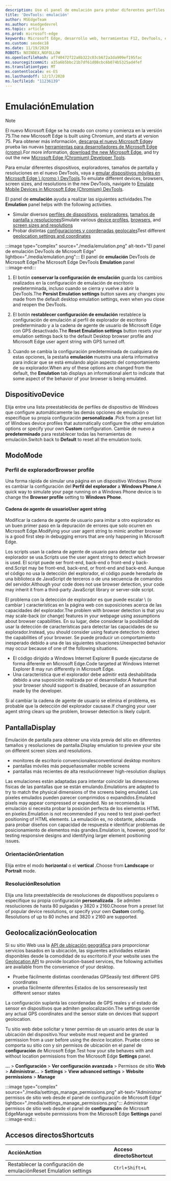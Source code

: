 ```yaml
---
description: Use el panel de emulación para probar diferentes perfiles de explorador, tamaños de pantalla y resoluciones, y coordenadas de ubicación GPS
title: 'DevTools: emulación'
author: MSEdgeTeam
ms.author: msedgedevrel
ms.topic: article
ms.prod: microsoft-edge
keywords: Microsoft Edge, desarrollo web, herramientas F12, DevTools, emulación de dispositivos, diseño dinámico, ubicación geográfica, resolución
ms.custom: seodec18
ms.date: 11/19/2020
ROBOTS: NOINDEX,NOFOLLOW
ms.openlocfilehash: af740472f22a8b322c03cb672a3da909ef195fac
ms.sourcegitcommit: a35a6b5bbc21b7df61d08cbc6b074b5325ad4fef
ms.translationtype: MT
ms.contentlocale: es-ES
ms.lasthandoff: 12/17/2020
ms.locfileid: "11236139"
---
```

# <span data-ttu-id="2349d-104">Emulación</span><span class="sxs-lookup"><span data-stu-id="2349d-104">Emulation</span></span>  

> [!NOTE]
> <span data-ttu-id="2349d-105">El nuevo Microsoft Edge se ha creado con cromo y comienza en la versión 75.</span><span class="sxs-lookup"><span data-stu-id="2349d-105">The new Microsoft Edge is built using Chromium, and starts at version 75.</span></span>  <span data-ttu-id="2349d-106">Para obtener más información, [descarga el nuevo Microsoft Edge][MicrosoftNewEdge]y prueba las nuevas [herramientas para desarrolladores de Microsoft Edge (cromo)][DevtoolsGuideChromium].</span><span class="sxs-lookup"><span data-stu-id="2349d-106">For more information, [download the new Microsoft Edge][MicrosoftNewEdge], and try out the new [Microsoft Edge (Chromium) Developer Tools][DevtoolsGuideChromium].</span></span>  
> 
> <span data-ttu-id="2349d-107">Para emular diferentes dispositivos, exploradores, tamaños de pantalla y resoluciones en el nuevo DevTools, vaya a [emular dispositivos móviles en Microsoft Edge \ (cromo \) DevTools][DevtoolsGuideChromiumDeviceMode].</span><span class="sxs-lookup"><span data-stu-id="2349d-107">To emulate different devices, browsers, screen sizes, and resolutions in the new DevTools, navigate to [Emulate Mobile Devices in Microsoft Edge \(Chromium\) DevTools][DevtoolsGuideChromiumDeviceMode].</span></span>  

<span data-ttu-id="2349d-108">El panel de **emulación** ayuda a realizar las siguientes actividades.</span><span class="sxs-lookup"><span data-stu-id="2349d-108">The **Emulation** panel helps with the following activities.</span></span>    

*   <span data-ttu-id="2349d-109">Simular diversos [perfiles de dispositivos](#device), [exploradores](#browser-profile), [tamaños de pantalla y resoluciones](#display)</span><span class="sxs-lookup"><span data-stu-id="2349d-109">Simulate various [device profiles](#device), [browsers](#browser-profile), and [screen sizes and resolutions](#display)</span></span>  
*   <span data-ttu-id="2349d-110">Probar distintas [configuraciones y coordenadas geolocales](#geolocation)</span><span class="sxs-lookup"><span data-stu-id="2349d-110">Test different [geolocation settings and coordinates](#geolocation)</span></span>  

:::image type="complex" source="./media/emulation.png" alt-text="El panel de emulación DevTools de Microsoft Edge" lightbox="./media/emulation.png":::
   <span data-ttu-id="2349d-112">El panel de **emulación** DevTools de Microsoft Edge</span><span class="sxs-lookup"><span data-stu-id="2349d-112">The Microsoft Edge DevTools **Emulation** panel</span></span>  
:::image-end:::  

1.  <span data-ttu-id="2349d-113">El botón **conservar la configuración de emulación** guarda los cambios realizados en la configuración de emulación de escritorio predeterminada, incluso cuando se cierra y vuelve a abrir la DevTools.</span><span class="sxs-lookup"><span data-stu-id="2349d-113">The **Persist Emulation settings** button saves any changes you made from the default desktop emulation settings, even when you close and reopen the DevTools.</span></span>  

1.  <span data-ttu-id="2349d-114">El botón **restablecer configuración de emulación** restablece la configuración de emulación al perfil de explorador de escritorio predeterminado y a la cadena de agente de usuario de Microsoft Edge con GPS desactivado.</span><span class="sxs-lookup"><span data-stu-id="2349d-114">The **Reset Emulation settings** button resets your emulation settings back to the default Desktop browser profile and Microsoft Edge user agent string with GPS turned off.</span></span>  

1.  <span data-ttu-id="2349d-115">Cuando se cambia la configuración predeterminada de cualquiera de estas opciones, la pestaña **emulación** muestra una alerta informativa para indicar que se está emulando algún aspecto del comportamiento de su explorador.</span><span class="sxs-lookup"><span data-stu-id="2349d-115">When any of these options are changed from the default, the **Emulation** tab displays an informational alert to indicate that some aspect of the behavior of your browser is being emulated.</span></span>  

## <span data-ttu-id="2349d-116">Dispositivo</span><span class="sxs-lookup"><span data-stu-id="2349d-116">Device</span></span>  

<span data-ttu-id="2349d-117">Elija entre una lista preestablecida de perfiles de dispositivo de Windows que configure automáticamente las demás opciones de emulación o especifique su propia configuración **personalizada** .</span><span class="sxs-lookup"><span data-stu-id="2349d-117">Pick from a preset list of Windows device profiles that automatically configure the other emulation options or specify your own **Custom** configuration.</span></span>  <span data-ttu-id="2349d-118">Cambie de nuevo a **predeterminado** para restablecer todas las herramientas de emulación.</span><span class="sxs-lookup"><span data-stu-id="2349d-118">Switch back to **Default** to reset all the emulation tools.</span></span>  

## <span data-ttu-id="2349d-119">Modo</span><span class="sxs-lookup"><span data-stu-id="2349d-119">Mode</span></span>  

### <span data-ttu-id="2349d-120">Perfil de explorador</span><span class="sxs-lookup"><span data-stu-id="2349d-120">Browser profile</span></span>  

<span data-ttu-id="2349d-121">Una forma rápida de simular una página en un dispositivo Windows Phone es cambiar la configuración del **Perfil del explorador** a **Windows Phone**.</span><span class="sxs-lookup"><span data-stu-id="2349d-121">A quick way to simulate your page running on a Windows Phone device is to change the **Browser profile** setting to **Windows Phone**.</span></span>  

#### <span data-ttu-id="2349d-122">Cadena de agente de usuario</span><span class="sxs-lookup"><span data-stu-id="2349d-122">User agent string</span></span>  

<span data-ttu-id="2349d-123">Modificar la cadena de agente de usuario para imitar a otro explorador es un buen primer paso en la depuración de errores que solo ocurren en Microsoft Edge.</span><span class="sxs-lookup"><span data-stu-id="2349d-123">Modifying your user agent string to mimic another browser is a good first step in debugging errors that are only happening in Microsoft Edge.</span></span>  

<span data-ttu-id="2349d-124">Los scripts usan la cadena de agente de usuario para detectar qué explorador se usa.</span><span class="sxs-lookup"><span data-stu-id="2349d-124">Scripts use the user agent string to detect which browser is used.</span></span>  <span data-ttu-id="2349d-125">El script puede ser front-end, back-end o front-end y back-end.</span><span class="sxs-lookup"><span data-stu-id="2349d-125">Script may be front-end, back-end, or front-end and back-end.</span></span>  <span data-ttu-id="2349d-126">Aunque el código no usa la detección del explorador, el código puede heredarlo de una biblioteca de JavaScript de terceros o de una secuencia de comandos del servidor.</span><span class="sxs-lookup"><span data-stu-id="2349d-126">Although your code does not use browser detection, your code may inherit it from a third-party JavaScript library or server-side script.</span></span>  

<span data-ttu-id="2349d-127">El problema con la detección de explorador es que puede escalar \ (o cambiar \) características en la página web con suposiciones acerca de las capacidades del explorador.</span><span class="sxs-lookup"><span data-stu-id="2349d-127">The problem with browser detection is that you may scale-back \(or change\) features in your webpage using assumptions about browser capabilities.</span></span> <span data-ttu-id="2349d-128">En su lugar, debe considerar la posibilidad de usar la detección de características para detectar las capacidades de su explorador.</span><span class="sxs-lookup"><span data-stu-id="2349d-128">Instead, you should consider using feature detection to detect the capabilities of your browser.</span></span>  <span data-ttu-id="2349d-129">Se puede producir un comportamiento inesperado debido a una de las siguientes situaciones:</span><span class="sxs-lookup"><span data-stu-id="2349d-129">Unexpected behavior may occur because of one of the following situations.</span></span>  

*   <span data-ttu-id="2349d-130">El código dirigido a Windows Internet Explorer 8 puede ejecutarse de forma diferente en Microsoft Edge.</span><span class="sxs-lookup"><span data-stu-id="2349d-130">Code targeted at Windows Internet Explorer 8 may run differently in Microsoft Edge.</span></span>  
*   <span data-ttu-id="2349d-131">Una característica que el explorador debe admitir está deshabilitada debido a una suposición realizada por el desarrollador.</span><span class="sxs-lookup"><span data-stu-id="2349d-131">A feature that your browser should support is disabled, because of an assumption made by the developer.</span></span>  

<span data-ttu-id="2349d-132">Si al cambiar la cadena de agente de usuario se elimina el problema, es probable que la detección del explorador causase.</span><span class="sxs-lookup"><span data-stu-id="2349d-132">If changing your user agent string clears up the problem, browser detection is likely culprit.</span></span>  

## <span data-ttu-id="2349d-133">Pantalla</span><span class="sxs-lookup"><span data-stu-id="2349d-133">Display</span></span>  

<span data-ttu-id="2349d-134">Emulación de pantalla para obtener una vista previa del sitio en diferentes tamaños y resoluciones de pantalla.</span><span class="sxs-lookup"><span data-stu-id="2349d-134">Display emulation to preview your site on different screen sizes and resolutions.</span></span>  

*   <span data-ttu-id="2349d-135">monitores de escritorio convencionales</span><span class="sxs-lookup"><span data-stu-id="2349d-135">conventional desktop monitors</span></span>  
*   <span data-ttu-id="2349d-136">pantallas móviles más pequeñas</span><span class="sxs-lookup"><span data-stu-id="2349d-136">smaller mobile screens</span></span>  
*   <span data-ttu-id="2349d-137">pantallas más recientes de alta resolución</span><span class="sxs-lookup"><span data-stu-id="2349d-137">newer high-resolution displays</span></span>  

<span data-ttu-id="2349d-138">Las emulaciones están adaptadas para intentar coincidir las dimensiones físicas de las pantallas que se están emulando.</span><span class="sxs-lookup"><span data-stu-id="2349d-138">Emulations are adapted to try to match the physical dimensions of the screens being emulated.</span></span>  <span data-ttu-id="2349d-139">Los píxeles emulados pueden parecer comprimidos o expandidos.</span><span class="sxs-lookup"><span data-stu-id="2349d-139">Emulated pixels may appear compressed or expanded.</span></span> <span data-ttu-id="2349d-140">No se recomienda la emulación si necesita probar la posición perfecta de los elementos HTML en píxeles.</span><span class="sxs-lookup"><span data-stu-id="2349d-140">Emulation is not recommended if you need to test pixel-perfect positioning of HTML elements.</span></span>  <span data-ttu-id="2349d-141">La emulación es, no obstante, adecuada para probar diseños con capacidad de respuesta e identificar problemas de posicionamiento de elementos más grandes.</span><span class="sxs-lookup"><span data-stu-id="2349d-141">Emulation is, however, good for testing responsive designs and identifying larger element positioning issues.</span></span>  

### <span data-ttu-id="2349d-142">Orientación</span><span class="sxs-lookup"><span data-stu-id="2349d-142">Orientation</span></span>  

<span data-ttu-id="2349d-143">Elija entre el modo **horizontal** o el **vertical** .</span><span class="sxs-lookup"><span data-stu-id="2349d-143">Choose from **Landscape** or **Portrait** mode.</span></span>  

### <span data-ttu-id="2349d-144">Resolución</span><span class="sxs-lookup"><span data-stu-id="2349d-144">Resolution</span></span>  

<span data-ttu-id="2349d-145">Elija una lista preestablecida de resoluciones de dispositivos populares o especifique su propia configuración **personalizada** .  Se admiten resoluciones de hasta 80 pulgadas y 3820 x 2160.</span><span class="sxs-lookup"><span data-stu-id="2349d-145">Choose from a preset list of popular device resolutions, or specify your own **Custom** config.  Resolutions of up to 80 inches and 3820 x 2160 are supported.</span></span>  

## <span data-ttu-id="2349d-146">Geolocalización</span><span class="sxs-lookup"><span data-stu-id="2349d-146">Geolocation</span></span>  

<span data-ttu-id="2349d-147">Si su sitio Web usa la [API de ubicación geográfica][MdnGeolocationUsing] para proporcionar servicios basados en la ubicación, las siguientes actividades estarán disponibles desde la comodidad de su escritorio.</span><span class="sxs-lookup"><span data-stu-id="2349d-147">If your website uses the [Geolocation API][MdnGeolocationUsing] to provide location-based services, the following activities are available from the convenience of your desktop.</span></span>  

*   <span data-ttu-id="2349d-148">Pruebe fácilmente distintas coordenadas GPS</span><span class="sxs-lookup"><span data-stu-id="2349d-148">easily test different GPS coordinates</span></span>  
*   <span data-ttu-id="2349d-149">prueba fácilmente diferentes Estados de los sensores</span><span class="sxs-lookup"><span data-stu-id="2349d-149">easily test different sensor states</span></span>  

<span data-ttu-id="2349d-150">La configuración suplanta las coordenadas de GPS reales y el estado de sensor en dispositivos que admiten geolocalización.</span><span class="sxs-lookup"><span data-stu-id="2349d-150">The settings override any actual GPS coordinates and the sensor state on devices that support geolocation.</span></span>  

<span data-ttu-id="2349d-151">Tu sitio web debe solicitar y tener permiso de un usuario antes de usar la ubicación del dispositivo.</span><span class="sxs-lookup"><span data-stu-id="2349d-151">Your website must request and be granted permission from a user before using the device location.</span></span>  <span data-ttu-id="2349d-152">Pruebe cómo se comporta su sitio con y sin permisos de ubicación en el panel de **configuración** de Microsoft Edge.</span><span class="sxs-lookup"><span data-stu-id="2349d-152">Test how your site behaves with and without location permissions from the Microsoft Edge **Settings** panel.</span></span>  

<span data-ttu-id="2349d-153">**...** >  **Configuración**  >  **Ver configuración avanzada**  >  Permisos de sitio **Web**  >  **Administrar**</span><span class="sxs-lookup"><span data-stu-id="2349d-153">**...** > **Settings** > **View advanced settings** > **Website permissions** > **Manage**</span></span>  

:::image type="complex" source="./media/settings_manage_permissions.png" alt-text="Administrar permisos de sitio web desde el panel de configuración de Microsoft Edge" lightbox="./media/settings_manage_permissions.png":::
   <span data-ttu-id="2349d-155">Administrar permisos de sitio web desde el panel de **configuración** de Microsoft Edge</span><span class="sxs-lookup"><span data-stu-id="2349d-155">Manage website permissions from the Microsoft Edge **Settings** panel</span></span>  
:::image-end:::  

## <span data-ttu-id="2349d-156">Accesos directos</span><span class="sxs-lookup"><span data-stu-id="2349d-156">Shortcuts</span></span>

| <span data-ttu-id="2349d-157">Acción</span><span class="sxs-lookup"><span data-stu-id="2349d-157">Action</span></span>  | <span data-ttu-id="2349d-158">Acceso directo</span><span class="sxs-lookup"><span data-stu-id="2349d-158">Shortcut</span></span>  |  
|:--- |:--- |  
| <span data-ttu-id="2349d-159">Restablecer la configuración de emulación</span><span class="sxs-lookup"><span data-stu-id="2349d-159">Reset Emulation settings</span></span> | `Ctrl`+`Shift`+`L` |  

<!-- links -->  


[DevtoolsGuideChromium]: /microsoft-edge/devtools-guide-chromium "Herramientas para desarrolladores de Microsoft Edge (cromo) | Microsoft docs"  
[DevtoolsGuideChromiumDeviceMode]: /microsoft-edge/devtools-guide-chromium/device-mode "Emular dispositivos móviles en Microsoft Edge DevTools | Microsoft Docs"  

[MicrosoftNewEdge]: https://www.microsoft.com/edge "Descargar nuevo explorador Microsoft Edge"  

[MdnGeolocationUsing]: https://developer.mozilla.org/docs/Web/API/Geolocation/Using_geolocation "API de ubicación geográfica | MDN"  
